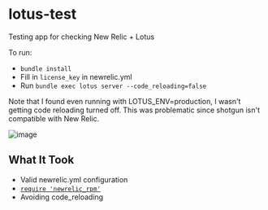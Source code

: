 # lotus-test

Testing app for checking New Relic + Lotus

To run:

* `bundle install`
* Fill in `license_key` in newrelic.yml
* Run `bundle exec lotus server --code_reloading=false`

Note that I found even running with LOTUS_ENV=production, I wasn't getting
code reloading turned off. This was problematic since shotgun isn't compatible
with New Relic.

![image](https://cloud.githubusercontent.com/assets/130504/7577077/3c9cddf8-f7f9-11e4-8968-7b6cc5bbc2d7.png)

## What It Took

* Valid newrelic.yml configuration
* [`require 'newrelic_rpm'`](https://github.com/jasonrclark/lotus-test/blob/8e526869bf452a1fa9e7682daa9614cac66e58fb/config.ru#L3)
* Avoiding code_reloading
